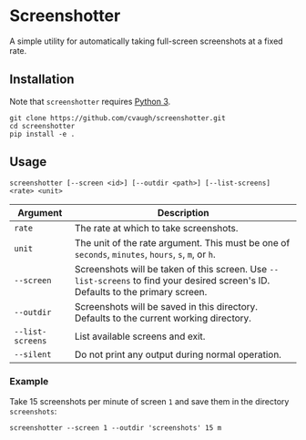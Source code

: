 # Screenshotter

A simple utility for automatically taking full-screen screenshots at a fixed rate.

## Installation

Note that `screenshotter` requires [Python 3](https://www.python.org/downloads/).

```
git clone https://github.com/cvaugh/screenshotter.git
cd screenshotter
pip install -e .
```

## Usage

```
screenshotter [--screen <id>] [--outdir <path>] [--list-screens] <rate> <unit>
```

|Argument|Description|
|--------|-----------|
|`rate`|The rate at which to take screenshots.|
|`unit`|The unit of the rate argument. This must be one of `seconds`, `minutes`, `hours`, `s`, `m`, or `h`.|
|`--screen`|Screenshots will be taken of this screen. Use `--list-screens` to find your desired screen's ID. Defaults to the primary screen.|
|`--outdir`|Screenshots will be saved in this directory. Defaults to the current working directory.|
|`--list-screens`|List available screens and exit.|
|`--silent`|Do not print any output during normal operation.|

### Example

Take 15 screenshots per minute of screen `1` and save them in the directory `screenshots`:

```
screenshotter --screen 1 --outdir 'screenshots' 15 m
```
